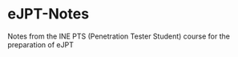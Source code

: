 # eJPT-Notes
Notes from the INE PTS (Penetration Tester Student) course for the preparation of eJPT
